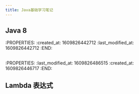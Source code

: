 ```yaml
---
title: Java基础学习笔记
---
```


## Java 8
:PROPERTIES:
:created_at: 1609826442712
:last_modified_at: 1609826442712
:END:
##
:PROPERTIES:
:last_modified_at: 1609826486515
:created_at: 1609826446717
:END:


## Lambda 表达式